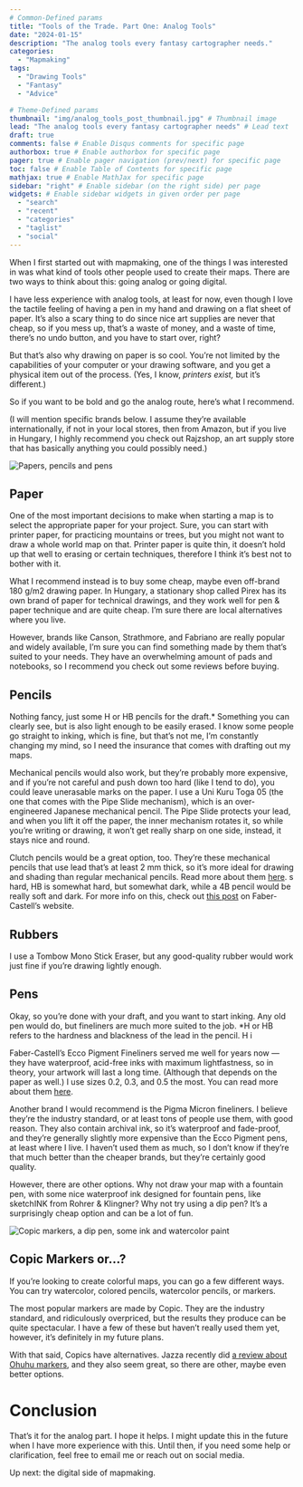 ```yaml
---
# Common-Defined params
title: "Tools of the Trade. Part One: Analog Tools"
date: "2024-01-15"
description: "The analog tools every fantasy cartographer needs."
categories:
  - "Mapmaking"
tags:
  - "Drawing Tools"
  - "Fantasy"
  - "Advice"

# Theme-Defined params
thumbnail: "img/analog_tools_post_thumbnail.jpg" # Thumbnail image
lead: "The analog tools every fantasy cartographer needs" # Lead text
draft: true
comments: false # Enable Disqus comments for specific page
authorbox: true # Enable authorbox for specific page
pager: true # Enable pager navigation (prev/next) for specific page
toc: false # Enable Table of Contents for specific page
mathjax: true # Enable MathJax for specific page
sidebar: "right" # Enable sidebar (on the right side) per page
widgets: # Enable sidebar widgets in given order per page
  - "search"
  - "recent"
  - "categories"
  - "taglist"
  - "social"
---
```


When I first started out with mapmaking, one of the things I was interested in was what kind of tools other people used to create their maps. There are two ways to think about this: going analog or going digital.

I have less experience with analog tools, at least for now, even though I love the tactile feeling of having a pen in my hand and drawing on a flat sheet of paper. It’s also a scary thing to do since nice art supplies are never that cheap, so if you mess up, that’s a waste of money, and a waste of time, there’s no undo button, and you have to start over, right?

But that’s also why drawing on paper is so cool. You’re not limited by the capabilities of your computer or your drawing software, and you get a physical item out of the process. (Yes, I know, *printers exist,* but it’s different.)

So if you want to be bold and go the analog route, here’s what I recommend.

(I will mention specific brands below. I assume they’re available internationally, if not in your local stores, then from Amazon, but if you live in Hungary, I highly recommend you check out Rajzshop, an art supply store that has basically anything you could possibly need.)

![Papers, pencils and pens](../20240107-analogtools-DSC_3238.jpg)

## Paper

One of the most important decisions to make when starting a map is to select the appropriate paper for your project. Sure, you can start with printer paper, for practicing mountains or trees, but you might not want to draw a whole world map on that. Printer paper is quite thin, it doesn’t hold up that well to erasing or certain techniques, therefore I think it’s best not to bother with it.

What I recommend instead is to buy some cheap, maybe even off-brand 180 g/m2 drawing paper. In Hungary, a stationary shop called Pirex has its own brand of paper for technical drawings, and they work well for pen & paper technique and are quite cheap. I’m sure there are local alternatives where you live.

However, brands like Canson, Strathmore, and Fabriano are really popular and widely available, I’m sure you can find something made by them that’s suited to your needs. They have an overwhelming amount of pads and notebooks, so I recommend you check out some reviews before buying.

## Pencils

Nothing fancy, just some H or HB pencils for the draft.* Something you can clearly see, but is also light enough to be easily erased. I know some people go straight to inking, which is fine, but that’s not me, I’m constantly changing my mind, so I need the insurance that comes with drafting out my maps.

Mechanical pencils would also work, but they’re probably more expensive, and if you’re not careful and push down too hard (like I tend to do), you could leave unerasable marks on the paper. I use a Uni Kuru Toga 05 (the one that comes with the Pipe Slide mechanism), which is an over-engineered Japanese mechanical pencil. The Pipe Slide protects your lead, and when you lift it off the paper, the inner mechanism rotates it, so while you’re writing or drawing, it won’t get really sharp on one side, instead, it stays nice and round.

Clutch pencils would be a great option, too. They’re these mechanical pencils that use lead that’s at least 2 mm thick, so it’s more ideal for drawing and shading than regular mechanical pencils. Read more about them [here](https://unsharpen.com/clutch-pencil-basics/).
s hard, HB is somewhat hard, but somewhat dark, while a 4B pencil would be really soft and dark. For more info on this, check out [this post](https://www.fabercastell.com/blogs/creativity-for-life/graphite-pencil-lead-degree-hardness) on Faber-Castell’s website.

## Rubbers

I use a Tombow Mono Stick Eraser, but any good-quality rubber would work just fine if you’re drawing lightly enough.

## Pens

Okay, so you’re done with your draft, and you want to start inking. Any old pen would do, but fineliners are much more suited to the job.
*H or HB refers to the hardness and blackness of the lead in the pencil. H i

Faber-Castell’s Ecco Pigment Fineliners served me well for years now — they have waterproof, acid-free inks with maximum lightfastness, so in theory, your artwork will last a long time. (Although that depends on the paper as well.) I use sizes 0.2, 0.3, and 0.5 the most. You can read more about them [here](https://www.faber-castell.eu/ecco-pigment).

Another brand I would recommend is the Pigma Micron fineliners. I believe they’re the industry standard, or at least tons of people use them, with good reason. They also contain archival ink, so it’s waterproof and fade-proof, and they’re generally slightly more expensive than the Ecco Pigment pens, at least where I live. I haven’t used them as much, so I don’t know if they’re that much better than the cheaper brands, but they’re certainly good quality.

However, there are other options. Why not draw your map with a fountain pen, with some nice waterproof ink designed for fountain pens, like sketchINK from Rohrer & Klingner? Why not try using a dip pen? It’s a surprisingly cheap option and can be a lot of fun.

![Copic markers, a dip pen, some ink and watercolor paint](../20240107-analogtools-DSC_3290.jpg)

## Copic Markers or…?

If you’re looking to create colorful maps, you can go a few different ways. You can try watercolor, colored pencils, watercolor pencils, or markers.

The most popular markers are made by Copic. They are the industry standard, and ridiculously overpriced, but the results they produce can be quite spectacular. I have a few of these but haven’t really used them yet, however, it’s definitely in my future plans.

With that said, Copics have alternatives. Jazza recently did [a review about Ohuhu markers](https://www.youtube.com/watch?v=qcvULj_DPvU), and they also seem great, so there are other, maybe even better options.

# Conclusion

That’s it for the analog part. I hope it helps. I might update this in the future when I have more experience with this. Until then, if you need some help or clarification, feel free to email me or reach out on social media.

Up next: the digital side of mapmaking.